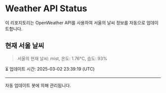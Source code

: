 
# Weather API Status

이 리포지토리는 OpenWeather API를 사용하여 서울의 날씨 정보를 자동으로 업데이트합니다.

## 현재 서울 날씨
> 서울의 현재 날씨: mist, 온도: 1.76°C, 습도: 93%

⏳ 업데이트 시간: 2025-03-02 23:39:19 (UTC)

---
자동 업데이트 봇에 의해 관리됩니다.
